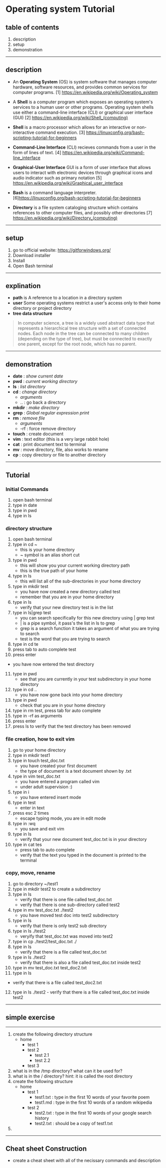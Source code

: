 # Operating system Tutorial

## table of contents
1. description
2. setup
3. demonstration
---

## description
- An **Operating System** (OS) is system software that manages computer hardware, software resources, and provides common services for computer programs. 
[1] https://en.wikipedia.org/wiki/Operating_system

- A **Shell** is a computer program which exposes an operating system's services to a human user or other programs.  Operating system shells use either a command-line interface (CLI) or graphical user interface (GUI)
[2] https://en.wikipedia.org/wiki/Shell_(computing)

- **Shell** is a macro processor which allows for an interactive or non-interactive command execution.
[3] https://linuxconfig.org/bash-scripting-tutorial-for-beginners

- **Command-Line Interface** (CLI) recieves commands from a user in the form of lines of text. 
[4] https://en.wikipedia.org/wiki/Command-line_interface

- **Graphical-User Interface** GUI is a form of user interface that allows users to interact with electronic devices through graphical icons and audio indicator such as primary notation
[5] https://en.wikipedia.org/wiki/Graphical_user_interface

- **Bash**  is a command language interpreter. [6]https://linuxconfig.org/bash-scripting-tutorial-for-beginners
  
- **Directory**  is a file system cataloging structure which contains references to other computer files, and possibly other directories [7] https://en.wikipedia.org/wiki/Directory_(computing)
---

## setup
1. go to official website: https://gitforwindows.org/
2. Download installer
3. Install
4. Open Bash terminal
---
## explination
- **path** is A reference to a location in a directory system
- **user** Some operating systems restrict a user's access only to their home directory or project directory
- **tree data structure**
> In computer science, a tree is a widely used abstract data type that represents a hierarchical tree structure with a set of connected nodes. 
> Each node in the tree can be connected to many children (depending on the type of tree), but must be connected to exactly one parent, except for the root node, which has no parent. 
---
## demonstration
- **date** : *show current date*
- **pwd** : *current working directory*
- **ls** : *list directory*
- **cd** : *change directory*
  - *arguments*
  - .. : go back a directory
- **mkdir** : *make directory*
- **grep** : *Global regular expression print*
- **rm** : *remove file*
  - *arguments*
  - -rf : force remove directory
- **touch** : create document
- **vim** : text editor (this is a very large rabbit hole)
- **cat** : print document text to terminal
- **mv** : move directory, file, also works to rename
- **cp** : copy directory or file to another directory

---
## Tutorial
### Initial Commands
1. open bash terminal
2. type in date
3. type in pwd
4. type in ls
### directory structure
1. open bash terminal
2. type in cd ~
   - this is your home directory
   - ~ symbol is an alias short cut
3. type in pwd
    - this will show you your current working directory path
    - this is the true path of your home
4. type in ls
   - this will list all of the sub-directories in your home directory
5. type in mkdir test
    - you have now created a new directory called test
    - remember that you are in your home directory
6. type in ls
   - verify that your new directory test is in the list
7. type in ls|grep test
   - you can search specifically for this new directory using | grep test
   - | is a pipe symbol, it pass's the list in ls to grep
   - grep is a search function it takes an argument of what you are trying to search
   - test is the word that you are trying to search
8. type in cd te
9. press tab to auto complete test
10. press enter
   - you have now entered the test directory
11. type in pwd
    - see that you are currently in your test subdirectory in your home directory
12. type in cd ..
    - you have now gone back into your home directory
13. type in pwd
    - check that you are in your home directory
14. type in rm test, press tab for auto complete
15. type in -rf as arguments
16. press enter
17. press ls to verify that the test directory has been removed
### file creation, how to exit vim
1. go to your home directory
2. type in mkdir test1
3. type in touch test_doc.txt
    - you have created your first document
    - the type of document is a text document shown by .txt
4. type in vim test_doc.txt
    - you have entered a program called vim
    - under adult supervision :)
5. type in i
    - you have entered insert mode
6. type in test
    - enter in text
7. press esc 2 times
   - escape typing mode, you are in edit mode
8. type in :wq
    - you save and exit vim
9. type in ls 
    - verify that your new document test_doc.txt is in your directory
10. type in cat tes
    - press tab to auto complete
    - verify that the text you typed in the document is printed to the terminal
### copy, move, rename
1. go to directory ~/test1
2. type in mkdir test2 to create a subdirectory
3. type in ls 
   - verify that there is one file called test_doc.txt
   - verify that there is one sub-directory called test2
4. type in mv test_doc.txt ./test2
   - you have moved test doc into test2 subdirectory
5. type in ls
   - verify that there is only test2 sub directory 
6. type in ls ./test2
   - veryify that test_doc.txt was moved into test2
7. type in cp ./test2/test_doc.txt ./
8. type in ls
   - verify that there is a file called test_doc.txt
9. type in ls ./test2
    - verify that there is also a file called test_doc.txt inside test2
10. type in mv test_doc.txt test_doc2.txt
11.  type in ls
   - verify that there is a file called test_doc2.txt
12.  type in ls ./test2
    - verify that there is  a file called test_doc.txt inside test2

---
## simple exercise
---
1. create the following directory structure
   - home
     - test 1
     - test 2
       - test 2.1
       - test 2.2
     - test 3
2. what is in the /tmp directory? what can it be used for?
3. what is in the / directory? hint: it is called the root directory
4. create the following structure
   - home
     - test 1
       - test1.txt : type in the first 10 words of your favorite poem
       - test1.md : type in the first 10 words of a random wikipedia 
     - test 2
       - test2.txt : type in the first 10 words of your google search history
       - test2.txt : should be a copy of test1.txt
5. 
---
## Cheat sheet Construction
- create a cheat sheet with all of the necissary commands and description